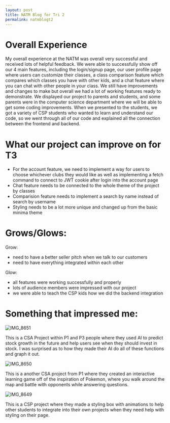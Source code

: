 ```yaml
---
layout: post
title: NATM Blog for Tri 2
permalink: natmblogt2
---
```


# Overall Experience

My overall experience at the NATM was overall very successful and received lots of helpful feedback. We were able to successfully show off our 4 main features, including the login/signup page, our user profile page where users can customize their classes, a class comparison feature which compares which classes you have with other kids, and a chat feature where you can chat with other people in your class. We still have improvements and changes to make but overall we had a lot of working features ready to demonstrate. We displayed our project to parents and students, and some parents were in the computer science department where we will be able to get some coding improvements. When we presented to the students, we got a variety of CSP students who wanted to learn and understand our code, so we went through all of our code and explained all the connection between the frontend and backend. 

# What our project can improve on for T3

- For the account feature, we need to implement a way for users to choose whichever clubs they would like as well as implementing a fetch command to connect to JWT cookie after login into the account page
- Chat feature needs to be connected to the whole theme of the project by classes
- Comparision feature needs to implement a search by name instead of search by username
- Styling needs to be a lot more unique and changed up from the basic minima theme


# Grows/Glows:

Grow:
- need to have a better seller pitch when we talk to our customers
- need to have everything integrated within each other

Glow: 
- all features were working successfully and properly
- lots of audience members were impressed with our project
- we were able to teach the CSP kids how we did the backend integration

# Something that impressed me:

![IMG_8651](https://github.com/paravsalaniwal/praopersonal/assets/111609656/656d81a3-dc48-4ce7-a56e-c1749a1c56c5)

This is a CSA Project within P1 and P3 people where they used AI to predict stock growth in the future and help users see when they should invest in stock. I was surprised as to how they made their AI do all of these functions and graph it out. 

![IMG_8650](https://github.com/paravsalaniwal/praopersonal/assets/111609656/6c24d989-b9a0-4047-b93e-a9c7cd70ae6a)

This is a another CSA project from P1 where they created an interactive learning game off of the inspiration of Pokemon, where you walk around the map and battle with opponents while answering questions. 

![IMG_8649](https://github.com/paravsalaniwal/praopersonal/assets/111609656/997d69d6-28fd-4c0b-b2f3-a4938e5aff63)

This is a CSP project where they made a styling box with animations to help other students to integrate into their own projects when they need help with styling on their page.